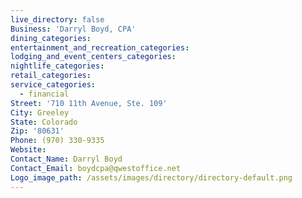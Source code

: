 ```yaml
---
live_directory: false
Business: 'Darryl Boyd, CPA'
dining_categories:
entertainment_and_recreation_categories:
lodging_and_event_centers_categories:
nightlife_categories:
retail_categories:
service_categories:
  - financial
Street: '710 11th Avenue, Ste. 109'
City: Greeley
State: Colorado
Zip: '80631'
Phone: (970) 330-9335
Website:
Contact_Name: Darryl Boyd
Contact_Email: boydcpa@qwestoffice.net
Logo_image_path: /assets/images/directory/directory-default.png
---
```



